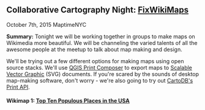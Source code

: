 ## Collaborative Cartography Night: [FixWikiMaps](http://fixwikimaps.tumblr.com)

October 7th, 2015 MaptimeNYC

**Summary:** Tonight we will be working together in groups to make maps on Wikimedia more beautiful.  We will be channeling the varied talents of all the awesome people at the meetup to talk about map making and design.  

We'll be trying out a few different options for making maps using open source stacks.  We'll use [QGIS Print Composer](http://docs.qgis.org/2.0/en/docs/user_manual/print_composer/print_composer.html) to export maps to [Scalable Vector Graphic](https://en.wikipedia.org/wiki/Scalable_Vector_Graphics) (SVG) documents.  If you're scared by the sounds of desktop map-making software, don't worry - we're also going to try out [CartoDB's Print API](http://blog.cartodb.com/static-maps/).



#### Wikimap 1:  [Top Ten Populous Places in the USA](https://en.wikipedia.org/wiki/List_of_United_States_cities_by_population#/media/File:United_States_Administrative_Divisions_Cities.svg)

